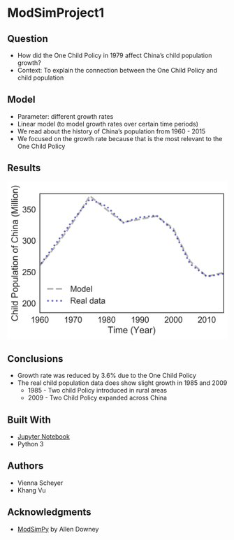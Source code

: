# ModSimProject1

## Question

* How did the One Child Policy in
1979 affect China’s child population
growth?
* Context: To explain the connection
between the One Child Policy and
child population

## Model

* Parameter: different growth rates
* Linear model (to model growth rates over
certain time periods)
* We read about the history of China’s
population from 1960 - 2015
* We focused on the growth rate because that
is the most relevant to the One Child Policy

## Results

![model](https://github.com/minhkhang1795/ModSimProject1/blob/master/code/model.png)

## Conclusions

* Growth rate was reduced by 3.6% due to the One
Child Policy
* The real child population data does show slight
growth in 1985 and 2009
  * 1985 - Two child Policy introduced in rural areas
  * 2009 - Two Child Policy expanded across China
  
  
## Built With

* [Jupyter Notebook](http://jupyter.org/)
* Python 3

## Authors

* Vienna Scheyer
* Khang Vu

## Acknowledgments

* [ModSimPy](https://github.com/AllenDowney/ModSimPy) by Allen Downey

